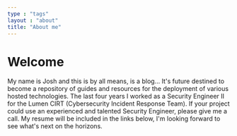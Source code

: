 ```yaml
---
type : "tags"
layout : "about"
title: "About me"
---
```


# Welcome
My name is Josh and this is by all means, is a blog... It's future destined to become a repository of guides and resources for the deployment of various hosted technologies. The last four years I worked as a Security Engineer II for the Lumen CIRT (Cybersecurity Incident Response Team). If your project could use an experienced and talented Security Engineer, please give me a call. My resume will be included in the links below, I'm looking forward to see what's next on the horizons.



